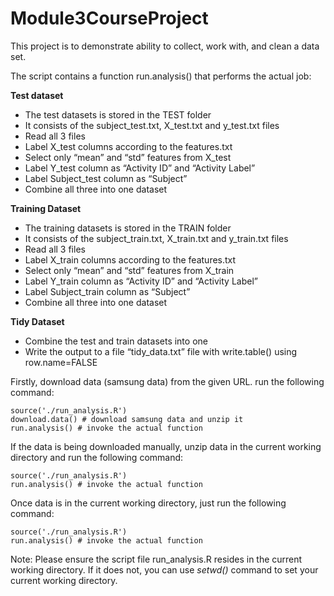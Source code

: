 # Module3CourseProject
This project is to demonstrate ability to collect, work with, and clean a data set.

The script contains a function run.analysis() that performs the actual job:

**Test dataset**
* The test datasets is stored in the TEST folder
* It consists of the subject_test.txt, X_test.txt and y_test.txt files
* Read all 3 files
* Label X_test columns according to the features.txt
* Select only “mean” and “std” features from X_test
* Label Y_test column as “Activity ID” and “Activity Label”
* Label Subject_test column as “Subject”
* Combine all three into one dataset

**Training Dataset**
* The training datasets is stored in the TRAIN folder
* It consists of the subject_train.txt, X_train.txt and y_train.txt files
* Read all 3 files
* Label X_train columns according to the features.txt
* Select only “mean” and “std” features from X_train
* Label Y_train column as “Activity ID” and “Activity Label”
* Label Subject_train column as “Subject”
* Combine all three into one dataset

**Tidy Dataset**
* Combine the test and train datasets into one
* Write the output to a file “tidy_data.txt” file with write.table() using row.name=FALSE

Firstly, download data (samsung data) from the given URL. run the following command:
```
source('./run_analysis.R')
download.data() # download samsung data and unzip it
run.analysis() # invoke the actual function
```

If the data is being downloaded manually, unzip data in the current working directory and run the following command:
```
source('./run_analysis.R')
run.analysis() # invoke the actual function
```

Once data is in the current working directory, just run the following command:
```
source('./run_analysis.R')
run.analysis() # invoke the actual function
```

Note: Please ensure the script file run_analysis.R resides in the current working directory. If it does not, you can use *setwd()* command to set your current working directory.
